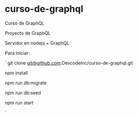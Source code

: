 # curso-de-graphql
Curso de GraphQL

Proyecto de GraphQL

Servidor en nodejs + GraphQL

Para iniciar:

`
git clone git@github.com:DevcodeInc/curso-de-graphql.git

npm install

npm run db:migrate

npm run db:seed

npm run start

`
